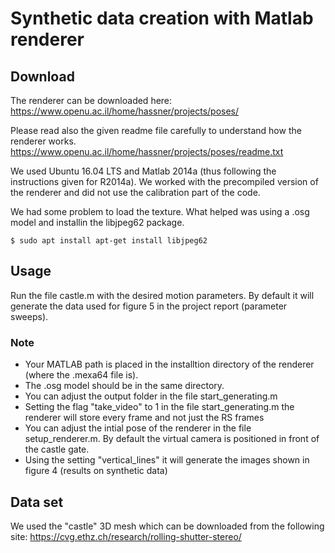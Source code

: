 # Synthetic data creation with Matlab renderer

## Download
The renderer can be downloaded here: https://www.openu.ac.il/home/hassner/projects/poses/ 

Please read also the given readme file carefully to understand how the renderer works.
https://www.openu.ac.il/home/hassner/projects/poses/readme.txt

We used Ubuntu 16.04 LTS and Matlab 2014a (thus following the instructions given for R2014a). We worked with the precompiled version of the renderer and did not use the calibration part of the code.

We had some problem to load the texture. What helped was using a .osg model and installin the libjpeg62 package.
```
$ sudo apt install apt-get install libjpeg62
```


## Usage

Run the file castle.m with the desired motion parameters. By default it will generate the data used for figure 5 in the project report (parameter sweeps).

### Note
- Your MATLAB path is placed in the installtion directory of the renderer (where the .mexa64 file is).
- The .osg model should be in the same directory.
- You can adjust the output folder in the file start_generating.m
- Setting the flag "take_video" to 1 in the file start_generating.m the renderer will store every frame and not just the RS frames
- You can adjust the intial pose of the renderer in the file setup_renderer.m. By default the virtual camera is positioned in front of the castle gate. 
- Using the setting "vertical_lines" it will generate the images shown in figure 4 (results on synthetic data)



## Data set

We used the "castle" 3D mesh which can be downloaded from the following site: https://cvg.ethz.ch/research/rolling-shutter-stereo/
